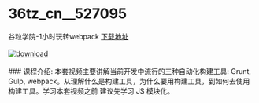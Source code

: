 # 36tz_cn__527095
谷粒学院-1小时玩转webpack
[下载地址](http://www.36tz.cn/article/527095 "下载地址")
<br/></br>[![download](http://36tz.cn/muke_img/2019_09_1-36-300x177.png "下载地址")](http://www.36tz.cn/article/527095 "下载地址")
<br/></br>### 课程介绍:
本套视频主要讲解当前开发中流行的三种自动化构建工具: Grunt, Gulp, webpack。从理解什么是构建工具，为什么要用构建工具，到如何去使用构建工具。学习本套视频之前 建议先学习 JS 模块化。


